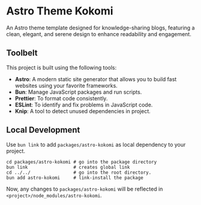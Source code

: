 # Astro Theme Kokomi

An Astro theme template designed for knowledge-sharing blogs, featuring a clean, elegant, and serene design to enhance readability and engagement.

## Toolbelt

This project is built using the following tools:

- **Astro**: A modern static site generator that allows you to build fast websites using your favorite frameworks.
- **Bun**: Manage JavaScript packages and run scripts.
- **Prettier**: To format code consistently.
- **ESLint**: To identify and fix problems in JavaScript code.
- **Knip**: A tool to detect unused dependencies in project.

## Local Development

Use `bun link` to add `packages/astro-kokomi` as local dependency to your project.

```shell
cd packages/astro-kokomi # go into the package directory
bun link                 # creates global link
cd ../../                # go into the root directory.
bun add astro-kokomi     # link-install the package
```

Now, any changes to `packages/astro-kokomi` will be reflected in `<project>/node_modules/astro-kokomi`.
